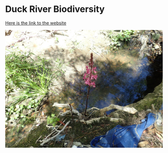 # Duck River Biodiversity

[Here is the link to the website](https://tmesaglio.github.io/duck-river-biodiversity-survey/)

![](https://github.com/tmesaglio/duck-river-biodiversity-survey/blob/main/static/images/dipodium.png)